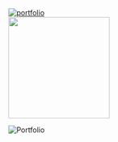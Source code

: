 <a href='https://bogdan-mykhailov.github.io/myPortfolio/' rel='nofollow'>
<img src="https://img.shields.io/badge/Portfolio_link-4e93e6?style=for-the-badge&logo=Portfolio&logoColor=black" alt="portfolio">
</a>

<div alighn='center'>
<img src="https://media.giphy.com/media/Qo2dupDib32rkTY4hX/giphy.gif" width="200"/>
</div>

![Portfolio](https://user-images.githubusercontent.com/91826635/211095023-7b970b1f-ce23-46c7-bc20-0d070c4fdb0e.png)
